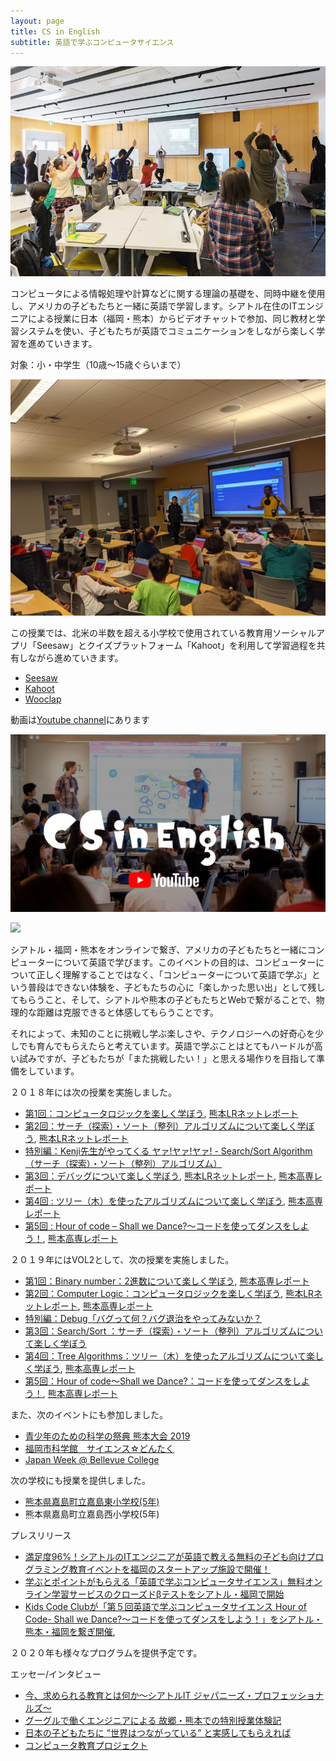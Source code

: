 ```yaml
---
layout: page
title: CS in English
subtitle: 英語で学ぶコンピュータサイエンス
---
```


![Tree Pose](/img/tree.jpg)

コンピュータによる情報処理や計算などに関する理論の基礎を、同時中継を使用し、アメリカの子どもたちと一緒に英語で学習します。シアトル在住のITエンジニアによる授業に日本（福岡・熊本）からビデオチャットで参加、同じ教材と学習システムを使い、子どもたちが英語でコミュニケーションをしながら楽しく学習を進めていきます。

対象：小・中学生（10歳～15歳ぐらいまで）

![Kahoot](/img/201912Kahoot.jpg)

この授業では、北米の半数を超える小学校で使用されている教育用ソーシャルアプリ「Seesaw」とクイズプラットフォーム「Kahoot」を利用して学習過程を共有しながら進めていきます。
- [Seesaw](https://web.seesaw.me/)
- [Kahoot](https://kahoot.com/)
- [Wooclap](https://wooclap.com)

動画は[Youtube
channel](https://www.youtube.com/channel/UCyCSSAU2C8m7Zo_QZnbbiSw)にあります


[![](/img/youtubelogo.png)](https://www.youtube.com/channel/UCyCSSAU2C8m7Zo_QZnbbiSw)

[![](http://img.youtube.com/vi/MyIARnSaYX8/0.jpg)](http://www.youtube.com/watch?v=MyIARnSaYX8)

シアトル・福岡・熊本をオンラインで繋ぎ、アメリカの子どもたちと一緒にコンピューターについて英語で学びます。このイベントの目的は、コンピューターについて正しく理解することではなく、「コンピューターについて英語で学ぶ」という普段はできない体験を、子どもたちの心に「楽しかった思い出」として残してもらうこと、そして、シアトルや熊本の子どもたちとWebで繋がることで、物理的な距離は克服できると体感してもらうことです。

それによって、未知のことに挑戦し学ぶ楽しさや、テクノロジーへの好奇心を少しでも育んでもらえたらと考えています。英語で学ぶことはとてもハードルが高い試みですが、子どもたちが「また挑戦したい！」と思える場作りを目指して準備をしています。

２０１８年には次の授業を実施しました。

- [第1回：コンピュータロジックを楽しく学ぼう](https://kidscodeclub.jp/computer-science_20180422_report/), [熊本LRネットレポート](https://www.kumalr.net/2018/05/1.html)
- [第2回：サーチ（探索）・ソート（整列）アルゴリズムについて楽しく学ぼう](https://kidscodeclub.jp/computer-science_20180617/), [熊本LRネットレポート](https://www.kumalr.net/2018/06/2.html)
- [特別編：Kenji先生がやってくる ヤァ!ヤァ!ヤァ! - Search/Sort Algorithm（サーチ（探索）・ソート（整列）アルゴリズム）](https://sijp.org/sort-search-algorithm-in-kumamoto-ja/)
- [第3回：デバッグについて楽しく学ぼう](https://kidscodeclub.jp/computer-science_20181021_report/), [熊本LRネットレポート](https://www.kumalr.net/2018/11/3.html), [熊本高専レポート](https://www.hi.kumamoto-nct.ac.jp/?p=1384)
- [第4回 : ツリー（木）を使ったアルゴリズムについて楽しく学ぼう](https://sijp.org/event-report-tree-algorithm-lets-play-with-trees/), [熊本高専レポート](https://www.hi.kumamoto-nct.ac.jp/?p=1466)
- [第5回 : Hour of code – Shall we Dance?～コードを使ってダンスをしよう！](https://sijp.org/code-org-hour-of-code/), [熊本高専レポート](https://www.hi.kumamoto-nct.ac.jp/?p=1492)

２０１９年にはVOL2として、次の授業を実施しました。

- [第1回：Binary number：2進数について楽しく学ぼう](https://www.facebook.com/kidscodeclubjp/videos/650221085391145), [熊本高専レポート](https://www.hi.kumamoto-nct.ac.jp/?p=1571)
- [第2回：Computer Logic：コンピュータロジックを楽しく学ぼう](https://kidscodeclub.jp/cs-in-english-2-2-report/), [熊本LRネットレポート](https://www.kumalr.net/2019/05/2019-2.html), [熊本高専レポート](https://www.hi.kumamoto-nct.ac.jp/?p=1593)
- [特別編：Debug「バグって何？バグ退治をやってみないか？](https://sijp.org/fukuoka-debug-class-report/)
- [第3回：Search/Sort ：サーチ（探索）・ソート（整列）アルゴリズムについて楽しく学ぼう](https://sijp.org/921-search-sort-algorithms-ja/)
- [第4回：Tree Algorithms：ツリー（木）を使ったアルゴリズムについて楽しく学ぼう](https://www.facebook.com/kidscodeclubjp/posts/1206481019522801), [熊本高専レポート](https://www.hi.kumamoto-nct.ac.jp/?p=1653)
- [第5回：Hour of code～Shall we Dance?：コードを使ってダンスをしよう！](https://www.csinenglish.club/2019-12-07-hour-of-code/), [熊本高専レポート](https://www.hi.kumamoto-nct.ac.jp/?p=1660)

また、次のイベントにも参加しました。
- [青少年のための科学の祭典 熊本大会 2019](https://www.kumalr.net/2019/08/cs-in-english.html)
- [福岡市科学館　サイエンス☆どんたく](https://www.fukuokacity-kagakukan.jp/activity/2019/10/112114.html)
- [Japan Week @ Bellevue College](https://studentweb.bellevuecollege.edu/japan-week/japan-week-schedule-2/)

次の学校にも授業を提供しました。
- [熊本県嘉島町立嘉島東小学校(5年)](https://www.town.kumamoto-kashima.lg.jp/q/aview/1/2042.html)
- 熊本県嘉島町立嘉島西小学校(5年)

プレスリリース
- [満足度96%！シアトルのITエンジニアが英語で教える無料の子ども向けプログラミング教育イベントを福岡のスタートアップ施設で開催！](https://prtimes.jp/main/html/rd/p/000000004.000036248.html)
- [学ぶとポイントがもらえる「英語で学ぶコンピュータサイエンス」無料オンライン学習サービスのクローズドβテストをシアトル・福岡で開始](https://prtimes.jp/main/html/rd/p/000000003.000036248.html)
- [Kids Code Clubが「第５回英語で学ぶコンピュータサイエンス Hour of Code- Shall we Dance?～コードを使ってダンスをしよう！」をシアトル・熊本・福岡を繋ぎ開催](https://prtimes.jp/main/html/rd/p/000000002.000036248.html), 

２０２０年も様々なプログラムを提供予定です。

エッセー/インタビュー
- [今、求められる教育とは何か～シアトルIT ジャパニーズ・プロフェッショナルズ～](https://www.soysource.net/2019/01/why-is-stem-education-so-important/)
- [グーグルで働くエンジニアによる 故郷・熊本での特別授業体験記](https://internet.watch.impress.co.jp/docs/imreboot/column/1100805.html)
- [日本の子どもたちに ”世界はつながっている” と実感してもらえれば](https://www.junglecity.com/kids/kids-learn/sijp-offers-english-computer-science-classes/)
- [コンピュータ教育プロジェクト](https://www.junglecity.com/people/essay-stem-education/)